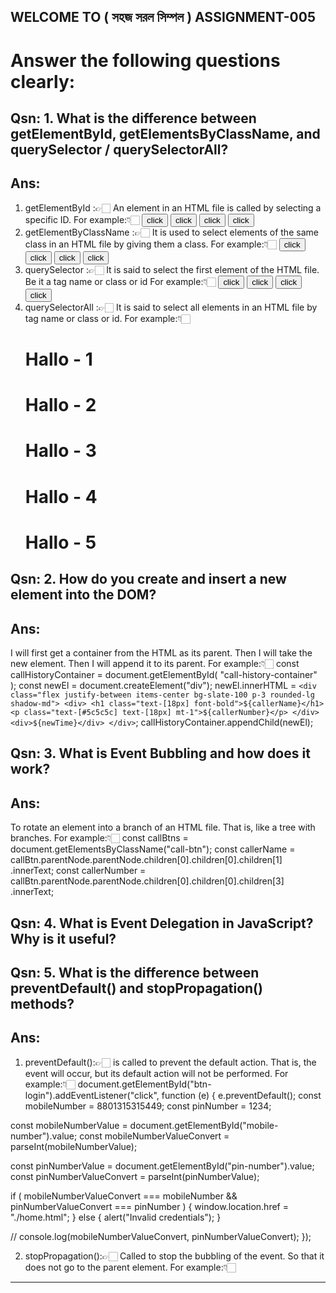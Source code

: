 ## WELCOME TO ( সহজ সরল সিম্পল ) ASSIGNMENT-005

# Answer the following questions clearly:

## Qsn: 1. What is the difference between **getElementById, getElementsByClassName, and querySelector / querySelectorAll**?

## Ans:

1. getElementById :👉🏻
   An element in an HTML file is called by selecting a specific ID.
   For example:👇🏻
   <button id="btn1">click</button>
   <button id="btn2">click</button>
   <button id="btn3">click</button>
   <button id="btn4">click</button>
   <script>
   document.getElementById("btn1");
   </script>
2. getElementByClassName :👉🏻
   It is used to select elements of the same class in an HTML file by giving them a class.
   For example:👇🏻
   <button class="btn">click</button>
   <button class="btn">click</button>
   <button class="btn">click</button>
   <button class="btn">click</button>
    <script>
      document.getElementsByClassName("btn");
    </script>
3. querySelector :👉🏻
   It is said to select the first element of the HTML file. Be it a tag name or class or id
   For example:👇🏻
   <button class="btn">click</button>
   <button class="btn">click</button>
   <button class="btn">click</button>
   <button class="btn">click</button>
    <script>
      document.querySelector(".btn");
    </script>
4. querySelectorAll :👉🏻
   It is said to select all elements in an HTML file by tag name or class or id.
   For example:👇🏻
    <h1>Hallo - 1</h1>
    <h1>Hallo - 2</h1>
    <h1>Hallo - 3</h1>
    <h1>Hallo - 4</h1>
    <h1>Hallo - 5</h1>
    <script>
      document.querySelectorAll("h1");
    </script>

## Qsn: 2. How do you **create and insert a new element into the DOM**?

## Ans:

I will first get a container from the HTML as its parent. Then I will take the new element. Then I will append it to its parent.
For example:👇🏻
const callHistoryContainer = document.getElementById(
"call-history-container"
);
const newEl = document.createElement("div");
newEl.innerHTML = `<div class="flex justify-between items-center bg-slate-100 p-3 rounded-lg shadow-md">
          <div>
            <h1 class="text-[18px] font-bold">${callerName}</h1>
            <p class="text-[#5c5c5c] text-[18px] mt-1">${callerNumber}</p>
          </div>
          <div>${newTime}</div>
        </div>`;
callHistoryContainer.appendChild(newEl);

## Qsn: 3. What is **Event Bubbling** and how does it work?

## Ans:

To rotate an element into a branch of an HTML file. That is, like a tree with branches.
For example:👇🏻
const callBtns = document.getElementsByClassName("call-btn");
const callerName =
callBtn.parentNode.parentNode.children[0].children[0].children[1]
.innerText;
const callerNumber =
callBtn.parentNode.parentNode.children[0].children[0].children[3]
.innerText;

## Qsn: 4. What is **Event Delegation** in JavaScript? Why is it useful?

## Qsn: 5. What is the difference between **preventDefault() and stopPropagation()** methods?

## Ans:

1. preventDefault():👉🏻 is called to prevent the default action. That is, the event will occur, but its default action will not be performed.
   For example:👇🏻
   document.getElementById("btn-login").addEventListener("click", function (e) {
   e.preventDefault();
   const mobileNumber = 8801315315449;
   const pinNumber = 1234;

const mobileNumberValue = document.getElementById("mobile-number").value;
const mobileNumberValueConvert = parseInt(mobileNumberValue);

const pinNumberValue = document.getElementById("pin-number").value;
const pinNumberValueConvert = parseInt(pinNumberValue);

if (
mobileNumberValueConvert === mobileNumber &&
pinNumberValueConvert === pinNumber
) {
window.location.href = "./home.html";
} else {
alert("Invalid credentials");
}

// console.log(mobileNumberValueConvert, pinNumberValueConvert);
});

2. stopPropagation():👉🏻 Called to stop the bubbling of the event. So that it does not go to the parent element.
   For example:👇🏻

---
